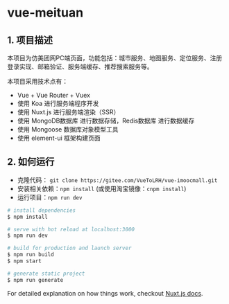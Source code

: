 # vue-meituan

## 1. 项目描述

本项目为仿美团网PC端页面，功能包括：城市服务、地图服务、定位服务、注册登录实现、邮箱验证、服务端缓存、推荐搜索服务等。

本项目采用技术点有：

+ Vue + Vue Router + Vuex
+ 使用 Koa 进行服务端程序开发
+ 使用 Nuxt.js 进行服务端渲染（SSR）
+ 使用 MongoDB数据库 进行数据存储，Redis数据库 进行数据缓存
+ 使用 Mongoose 数据库对象模型工具
+ 使用 element-ui 框架构建页面

## 2. 如何运行

+ 克隆代码： `git clone https://gitee.com/VueToLRH/vue-imoocmall.git`
+ 安装相关依赖：`npm install` (或使用淘宝镜像：`cnpm install`)
+ 运行项目：`npm run dev`

``` bash
# install dependencies
$ npm install

# serve with hot reload at localhost:3000
$ npm run dev

# build for production and launch server
$ npm run build
$ npm start

# generate static project
$ npm run generate
```

For detailed explanation on how things work, checkout [Nuxt.js docs](https://nuxtjs.org).
